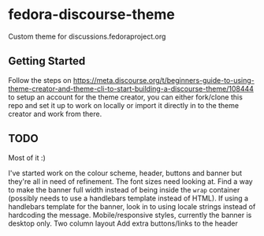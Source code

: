 # fedora-discourse-theme
Custom theme for discussions.fedoraproject.org

## Getting Started
Follow the steps on https://meta.discourse.org/t/beginners-guide-to-using-theme-creator-and-theme-cli-to-start-building-a-discourse-theme/108444 to setup an account for the theme creator, you can either fork/clone this repo and set it up to work on locally or import it directly in to the theme creator and work from there.

## TODO
Most of it :)

I've started work on the colour scheme, header, buttons and banner but they're all in need of refinement.
The font sizes need looking at.
Find a way to make the banner full width instead of being inside the `wrap` container (possibly needs to use a handlebars template instead of HTML).
If using a handlebars template for the banner, look in to using locale strings instead of hardcoding the message.
Mobile/responsive styles, currently the banner is desktop only.
Two column layout
Add extra buttons/links to the header

